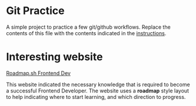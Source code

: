 # Git Practice
A simple project to practice a few git/github workflows.  Replace the contents of this file with the contents indicated in the [instructions](./instructions.md).

# Interesting website

[Roadmap.sh Frontend Dev](https://roadmap.sh/frontend)

This website indicated the necessary knowledge that is required to become a successful Frontend Developer. The website uses a **roadmap** style layout to help indicating where to start learning, and which direction to progress.